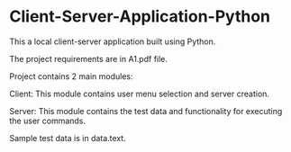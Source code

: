 # Client-Server-Application-Python

This a local client-server application built using Python.

The project requirements are in A1.pdf file.

Project contains 2 main modules:

Client: This module contains user menu selection and server creation.

Server: This module contains the test data and functionality for executing the user commands.

Sample test data is in data.text.

